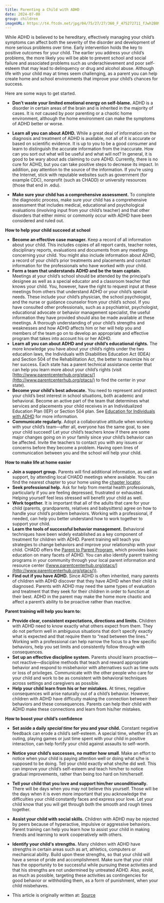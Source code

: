 ```yaml
---
title: Parenting a Child with ADHD
date: 2024-07-08
group: children
imageURL: https://t4.ftcdn.net/jpg/04/75/27/27/360_F_475272711_fJwh2BO9nebxnBcyGauTOSY8onBpvVJQ.jpg
---
```

While ADHD is believed to be hereditary, effectively managing your child’s symptoms can affect both the severity of the disorder and development of more serious problems over time. Early intervention holds the key to positive outcomes for your child. The earlier you address your child’s problems, the more likely you will be able to prevent school and social failure and associated problems such as underachievement and poor self-esteem that may lead to delinquency or drug and alcohol abuse. Although life with your child may at times seem challenging, as a parent you can help create home and school environments that improve your child’s chances for success.

Here are some ways to get started.

-   **Don’t waste your limited emotional energy on self-blame.** ADHD is a disorder in certain areas of the brain and is inherited in the majority of cases. It is _not_ caused by poor parenting or a chaotic home environment, although the home environment can make the symptoms of ADHD better or worse.
-   **Learn all you can about ADHD.** While a great deal of information on the diagnosis and treatment of ADHD is available, not all of it is accurate or based on scientific evidence. It is up to you to be a good consumer and learn to distinguish the accurate information from the inaccurate. How can you sort out what will be useful and what will not? In general, it is good to be wary about ads claiming to cure ADHD. Currently, there is no cure for ADHD, but you can take positive steps to decrease its impact. In addition, pay attention to the source of the information. If you’re using the Internet, stick with reputable websites such as government (for example CDC), nonprofit (such as CHADD) or university resources (those that end in .edu).

-   **Make sure your child has a comprehensive assessment.** To complete the diagnostic process, make sure your child has a comprehensive assessment that includes medical, educational and psychological evaluations (involving input from your child’s teacher) and that other disorders that either mimic or commonly occur with ADHD have been considered and ruled out.

**How to help your child succeed at school**

-   **Become an effective case manager.** Keep a record of all information about your child. This includes copies of all report cards, teacher notes, disciplinary reports, evaluations and documents from any meetings concerning your child. You might also include information about ADHD, a record of your child’s prior treatments and placements and contact information for the professionals who have worked with your child.
-   **Form a team that understands ADHD and be the team captain.** Meetings at your child’s school should be attended by the principal’s designee as well as a special educator and a classroom teacher that knows your child. You, however, have the right to request input at these meetings from others that understand ADHD or your child’s special needs. These include your child’s physician, the school psychologist, and the nurse or guidance counselor from your child’s school. If you have consulted other professionals, such as a psychiatrist, psychologist, educational advocate or behavior management specialist, the useful information they have provided should also be made available at these meetings. A thorough understanding of your child’s strengths and weaknesses and how ADHD affects him or her will help you and members of the team go on to develop an appropriate and effective program that takes into account his or her ADHD.
-   **Learn all you can about ADHD and your child’s educational rights.** The more knowledge you have about your child’s rights under the two education laws, the Individuals with Disabilities Education Act (IDEA) and Section 504 of the Rehabilitation Act, the better to maximize his or her success. Each state has a parent technical assistance center that can help you learn more about your child’s rights (visit [http://www.parentcenterhub.org/ptacs/](http://www.parentcenterhub.org/ptacs/) to find the center in your state).
-   **Become your child’s best advocate.** You need to represent and protect your child’s best interest in school situations, both academic and behavioral. Become an active part of the team that determines what services and placements your child receives in an Individualized Education Plan (IEP) or Section 504 plan. See [Education for Individuals with ADHD](https://chadd.org/Understanding-ADHD/For-Parents-Caregivers/Education.aspx) for more information.
-   **Communicate regularly.** Adopt a collaborative attitude when working with your child’s team—after all, everyone has the same goal, to see your child succeed! Let your child’s teachers know if there are some major changes going on in your family since your child’s behavior can be affected. Invite the teachers to contact you with any issues or concerns before they become a problem. Having open lines of communication between you and the school will help your child.

**How to make life at home easier**

-   **Join a support group.** Parents will find additional information, as well as support, by attending local CHADD meetings where available. You can find the nearest chapter to your home using the [chapter locator](https://chadd.org/Support/Directory.aspx?state=111111111).
-   **Seek professional help.** Ask for help from mental health professionals, particularly if you are feeling depressed, frustrated or exhausted. Helping yourself feel less stressed will benefit your child as well.
-   **Work together.** It is important that all of the adults that care for your child (parents, grandparents, relatives and babysitters) agree on how to handle your child’s problem behaviors. Working with a professional, if needed, can help you better understand how to work together to support your child.
-   **Learn the tools of successful behavior management.** Behavioral techniques have been widely established as a key component of treatment for children with ADHD. Parent training will teach you strategies to change behaviors and improve your relationship with your child. CHADD offers the [Parent to Parent Program](https://chadd.thinkific.com/courses/p2pm1), which provides basic education on many facets of ADHD. You can also identify parent training programs in your community through your local parent information and resource center ([www.parentcenterhub.org/ptacs/](http://www.parentcenterhub.org/ptacs/)).
-   **Find out if you have ADHD.** Since ADHD is often inherited, many parents of children with ADHD discover that they have ADHD when their child is diagnosed. Parents with ADHD may need the same types of evaluation and treatment that they seek for their children in order to function at their best. ADHD in the parent may make the home more chaotic and affect a parent’s ability to be proactive rather than reactive.

**Parent training will help you learn to:**

-   **Provide clear, consistent expectations, directions and limits.** Children with ADHD need to know exactly what others expect from them. They do not perform well in ambiguous situations that don’t specify exactly what is expected and that require them to “read between the lines.” Working with a professional can help narrow the focus to a few specific behaviors, help you set limits and consistently follow through with consequences.
-   **Set up an effective discipline system.** Parents should learn proactive—not reactive—discipline methods that teach and reward appropriate behavior and respond to misbehavior with alternatives such as time outs or loss of privileges. Communicate with the other people who care for your child and work to be as consistent with behavioral techniques across settings and caregivers as possible.
-   **Help your child learn from his or her mistakes.** At times, negative consequences will arise naturally out of a child’s behavior. However, children with ADHD have difficulty making the connection between their behaviors and these consequences. Parents can help their child with ADHD make these connections and learn from his/her mistakes.

**How to boost your child’s confidence**

-   **Set aside a daily _special time_ for you and your child.** Constant negative feedback can erode a child’s self-esteem. A special time, whether it’s an outing, playing games or just time spent with your child in positive interaction, can help fortify your child against assaults to self-worth.
-   **Notice your child’s successes, no matter how small**. Make an effort to notice when your child is paying attention well or doing what s/he is supposed to be doing. Tell your child exactly what she/he did well. This can improve your child’s self-esteem and teach him/her to notice gradual improvements, rather than being too hard on him/herself.
-   **Tell your child that you love and support him/her unconditionally.** There will be days when you may not believe this yourself. Those will be the days when it is even more important that you acknowledge the difficulties your child constantly faces and express your love. Let your child know that you will get through both the smooth and rough times together.
-   **Assist your child with social skills.** Children with ADHD may be rejected by peers because of hyperactive, impulsive or aggressive behaviors. Parent training can help you learn how to assist your child in making friends and learning to work cooperatively with others.
-   **Identify your child's strengths.** Many children with ADHD have strengths in certain areas such as art, athletics, computers or mechanical ability. Build upon these strengths, so that your child will have a sense of pride and accomplishment. Make sure that your child has the opportunity to be successful while pursuing these activities and that his strengths are not undermined by untreated ADHD. Also, avoid, as much as possible, targeting these activities as contingencies for good behavior or withholding them, as a form of punishment, when your child misbehaves.

-   This article is originally written at: [Source](https://chadd.org/for-parents/overview/)